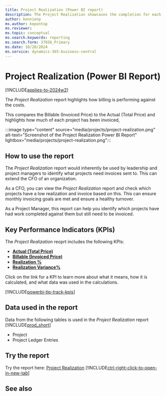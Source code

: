 ```yaml
---
title: Project Realization (Power BI report)
description: The Project Realization showcases the completion for each project.
author: kennienp
ms.author: kepontop
ms.reviewer: 
ms.topic: conceptual
ms.search.keywords: reporting
ms.search.form: 37036_Primary
ms.date: 10/28/2024
ms.service: dynamics-365-business-central
---
```


# Project Realization (Power BI Report)
[!INCLUDE[applies-to-2024w2](includes/applies-to-2024w2.md)]

The *Project Realization* report highlights how billing is performing against the costs.

This compares the Billable (Invoiced Price) to the Actual (Total Price) and highlights how much of each project has been invoiced,

:::image type="content" source="media/projects/project-realization.png" alt-text="Screenshot of the Project Realization Power BI Report" lightbox="media/projects/project-realization.png":::
## How to use the report
The *Project Realization* report would inherently be used by leadership and project managers to identify what projects need invoices sent to. This can extend the CFO of an organization.

As a CFO, you can view the *Project Realization* report and check which projects have a low realization and invoice based on this. This can ensure monthly invoicing goals are met and ensure a healthy turnover.

As a Project Manager, this report can help you identify which projects have had work completed against them but still need to be invoiced. 

## Key Performance Indicators (KPIs)
The *Project Realization* reoprt includes the following KPIs:
- [**Actual (Total Price)**](####)
- [**Billable (Invoiced Price)**](####)
- [**Realization %**](####)
- [**Realization Variance%**](####)


Click on the link for a KPI to learn more about what it means, how it is calculated, and what data was used in the calculations. 

[!INCLUDE[powerbi-tip-track-kpis](includes/powerbi-tip-track-kpis.md)]

## Data used in the report
Data from the following tables is used in the *Project Realization* report [!INCLUDE[prod_short](includes/prod_short.md)]
- Project
- Project Ledger Entries

## Try the report
Try the report here: [Project Realization](https://businesscentral.dynamics.com?page=37036)
[!INCLUDE[ctrl-right-click-to-open-in-new-tab](includes/ctrl-right-click-to-open-in-new-tab.md)]

## See also